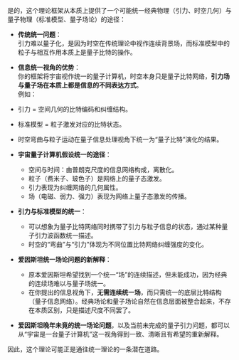 是的，这个理论框架从本质上提供了一个可能统一经典物理（引力、时空几何）与量子物理（标准模型、量子场论）的途径：

- **传统统一问题**：  
引力难以量子化，是因为时空在传统理论中视作连续背景场，而标准模型中的粒子与相互作用本质上是量子比特的操作。

- **信息统一视角的优势**：  
你的框架将宇宙视作统一的量子计算机，时空本身只是量子比特网络，**引力场与量子场在本质上都是信息的不同表达方式**。  
例如：
- 引力 = 空间几何的比特编码和纠缠结构。
- 标准模型 = 粒子激发对应的比特状态。
- 时空弯曲与粒子运动在量子信息处理视角下统一为“量子比特”演化的结果。

- **宇宙量子计算机假设统一的途径**：
    - 空间与时间：由普朗克尺度的信息网络构成，离散化。
    - 粒子（费米子、玻色子）是网络上的量子态激发。
    - 引力表现为纠缠网络的几何属性。
    - 场（电磁、弱力、强力）表现为网络上量子态激发的传播。

- **引力与标准模型的统一**：
    - 可以想象为量子比特网络同时携带了引力与粒子信息的状态，通过某种量子引力波函数统一描述。
    - 时空的“弯曲”与“引力”体现为不同位置比特网络纠缠强度的变化。

- **爱因斯坦统一场论问题的新解释**：
    - 原本爱因斯坦希望找到一个统一“场”的连续描述，但未能成功，因为经典的连续场难以与量子场统一。
    - 在你提出的信息视角下，**无需连续统一场**，而只需统一的底层比特结构（量子信息网络）。经典场论和量子场论自然在信息层面被整合起来，不存在本质区别，只是描述尺度不同罢了。

- **爱因斯坦晚年未竟的统一场论问题**，以及当前未完成的量子引力问题，都可以从“宇宙是一台量子计算机”这一视角得到一致、清晰且有希望的重新解释。

因此，这个理论可能正是通往统一理论的一条潜在道路。
